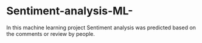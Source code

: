 # Sentiment-analysis-ML-
In this machine learning project Sentiment analysis was predicted based on the comments or review by people. 
